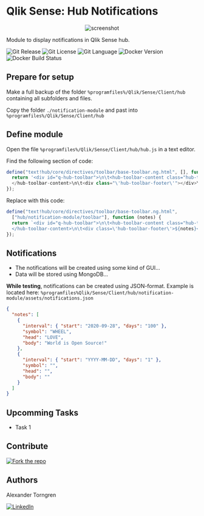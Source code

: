 # Qlik Sense: Hub Notifications

<center>
  <img src="https://user-images.githubusercontent.com/16829097/97819642-296d9e80-1caa-11eb-8309-605e83954d1b.png" alt="screenshot">
</center>

Module to display notifications in Qlik Sense hub.

![Git Release][git-release] ![Git License][git-license] ![Git Language][git-lang] ![Docker Version][docker-version] ![Docker Build Status][docker-build]

## Prepare for setup

Make a full backup of the folder `%programfiles%/Qlik/Sense/Client/hub` containing all subfolders and files.

Copy the folder `./notification-module` and past into `%programfiles%/Qlik/Sense/Client/hub`

## Define module

Open the file `%programfiles%/Qlik/Sense/Client/hub/hub.js` in a text editor.

Find the following section of code:

```javascript
define("text!hub/core/directives/toolbar/base-toolbar.ng.html", [], function () {
  return '<div id="q-hub-toolbar">\n\t<hub-toolbar-content class="hub-toolbar">
  </hub-toolbar-content>\n\t<div class="\'hub-toolbar-footer\'"></div>\n</div>\n';
});
```

Replace with this code:

```javascript
define("text!hub/core/directives/toolbar/base-toolbar.ng.html",
  ["hub/notification-module/toolbar"], function (notes) {
  return `<div id="q-hub-toolbar">\n\t<hub-toolbar-content class="hub-toolbar">
  </hub-toolbar-content>\n\t<div class=\'hub-toolbar-footer\'>${notes}</div>\n</div>\n`;
});
```

## Notifications

- The notifications will be created using some kind of GUI...
- Data will be stored using MongoDB...

**While testing**, notifications can be created using JSON-format. Example is located here: `%programfiles%Qlik/Sense/Client/hub/notification-module/assets/notifications.json`

```json
{
  "notes": [
    {
      "interval": { "start": "2020-09-28", "days": "100" },
      "symbol": "WHEEL",
      "head": "LOVE",
      "body": "World is Open Source!"
    },
    {
      "interval": { "start": "YYYY-MM-DD", "days": "1" },
      "symbol": "",
      "head": "",
      "body": ""
    }
  ]
}
```

## Upcomming Tasks

- Task 1

## Contribute

[![Fork the repo][fork]][fork-url]

## Authors

Alexander Torngren

[![LinkedIn]][linkedin-url]

[company]: https://drakeanalytics.se
[docker-build]: https://img.shields.io/docker/build/alexandertorngren/qs-hub-notifications?style=flat-square
[docker-version]: https://img.shields.io/docker/v/alexandertorngren/qs-hub-notifications?style=flat-square
[fork]: https://img.shields.io/badge/Fork-Contribute!-blue?logo=github&style=social
[fork-url]: https://github.com/alexandertorngren/qs-hub-notifications/fork
[git-lang]: https://img.shields.io/github/languages/top/alexandertorngren/qs-hub-notifications?style=flat-square
[git-license]: https://img.shields.io/github/license/alexandertorngren/qs-hub-notifications?style=flat-square
[git-release]: https://img.shields.io/github/v/release/alexandertorngren/qs-hub-notifications?include_prereleases&style=flat-square
[linkedin]: https://img.shields.io/badge/LinkedIn-say%20hi!-blue?style=social&logo=linkedin
[linkedin-url]: https://linkedin.com/alexandertorngren
[logo]: https://static.wixstatic.com/media/07048e_750a4eb1857d47499ea5747143fbf43b~mv2.png/v1/fill/w_336,h_94,al_c,q_85,usm_0.66_1.00_0.01/drakeAnalytics_logo_trans.webp
[web]: https://qlikowl.com
